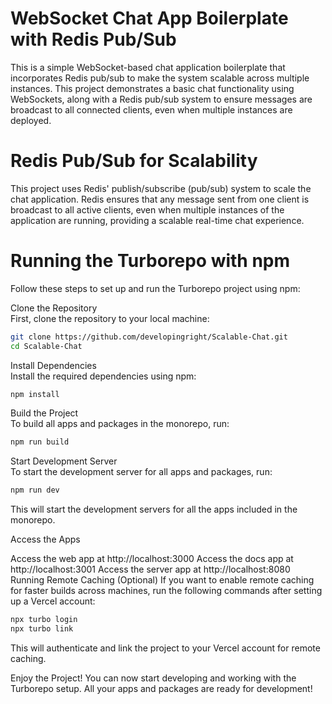 # WebSocket Chat App Boilerplate with Redis Pub/Sub

This is a simple WebSocket-based chat application boilerplate that incorporates Redis pub/sub to make the system scalable across multiple instances. This project demonstrates a basic chat functionality using WebSockets, along with a Redis pub/sub system to ensure messages are broadcast to all connected clients, even when multiple instances are deployed.

# Redis Pub/Sub for Scalability
This project uses Redis' publish/subscribe (pub/sub) system to scale the chat application. Redis ensures that any message sent from one client is broadcast to all active clients, even when multiple instances of the application are running, providing a scalable real-time chat experience.

# Running the Turborepo with npm
Follow these steps to set up and run the Turborepo project using npm:

Clone the Repository \
First, clone the repository to your local machine:

```sh
git clone https://github.com/developingright/Scalable-Chat.git
cd Scalable-Chat
```
Install Dependencies \
Install the required dependencies using npm:
```sh
npm install
```

Build the Project \
To build all apps and packages in the monorepo, run:

```sh
npm run build
```

Start Development Server \
To start the development server for all apps and packages, run:

```sh
npm run dev
```
This will start the development servers for all the apps included in the monorepo.

Access the Apps

Access the web app at http://localhost:3000
Access the docs app at http://localhost:3001
Access the server app at http://localhost:8080
Running Remote Caching (Optional)
If you want to enable remote caching for faster builds across machines, run the following commands after setting up a Vercel account:

```sh
npx turbo login
npx turbo link
```
This will authenticate and link the project to your Vercel account for remote caching.

Enjoy the Project!
You can now start developing and working with the Turborepo setup. All your apps and packages are ready for development!
